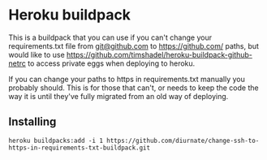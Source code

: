 # Heroku buildpack

This is a buildpack that you can use if you can't change your requirements.txt file from git@github.com to https://github.com/ paths, but would like to use <https://github.com/timshadel/heroku-buildpack-github-netrc> to access private eggs when deploying to heroku.

If you can change your paths to https in requirements.txt manually you probably should. This is for those that can't, or needs to keep the code the way it is until they've fully migrated from an old way of deploying.

## Installing

    heroku buildpacks:add -i 1 https://github.com/diurnate/change-ssh-to-https-in-requirements-txt-buildpack.git
